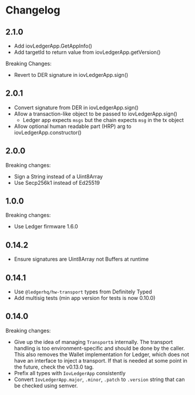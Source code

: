 # Changelog

## 2.1.0
- Add iovLedgerApp.GetAppInfo()
- Add targetId to return value from iovLedgerApp.getVersion()

Breaking Changes:
- Revert to DER signature in iovLedgerApp.sign()

## 2.0.1
- Convert signature from DER in iovLedgerApp.sign()
- Allow a transaction-like object to be passed to iovLedgerApp.sign()
  - Ledger app expects `msgs` but the chain expects `msg` in the tx object
- Allow optional human readable part (HRP) arg to iovLedgerApp.constructor()

## 2.0.0

Breaking changes:
- Sign a String instead of a Uint8Array
- Use Secp256k1 instead of Ed25519

## 1.0.0

Breaking changes:
- Use Ledger firmware 1.6.0

## 0.14.2

- Ensure signatures are Uint8Array not Buffers at runtime

## 0.14.1

- Use `@ledgerhq/hw-transport` types from Definitely Typed
- Add multisig tests (min app version for tests is now 0.10.0)

## 0.14.0

Breaking changes:

- Give up the idea of managing `Transport`s internally. The transport handling
  is too environment-specific and should be done by the caller. This also removes
  the Wallet implementation for Ledger, which does not have an interface to inject
  a transport. If that is needed at some point in the future, check the v0.13.0 tag.
- Prefix all types with `IovLedgerApp` consistently
- Convert `IovLedgerApp.major`, `.minor`, `.patch` to `.version` string that
  can be checked using semver.
